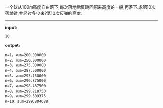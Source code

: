 一个球从100m高度自由落下,每次落地后反跳回原来高度的一般,再落下.求第10次落地时,共经过多少米?第10次反弹的高度。
****
**input:**
```
10
```
**output:**
```
n=1，sum=200.000000
n=2，sum=250.000000
n=3，sum=275.000000
n=4，sum=287.500000
n=5，sum=293.750000
n=6，sum=296.875000
n=7，sum=298.437500
n=8，sum=299.218750
n=9，sum=299.609375
n=10，sum=299.804688
```